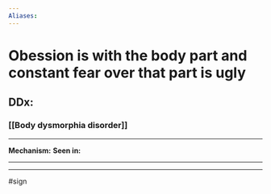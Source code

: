 ```yaml
---
Aliases:
---
```

# Obession is with the body part and constant fear over that part is ugly 
## DDx:
### [[Body dysmorphia disorder]]

---
**Mechanism:**
**Seen in:** 

---


---
#sign 